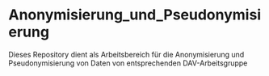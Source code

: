 # Anonymisierung_und_Pseudonymisierung
Dieses Repository dient als Arbeitsbereich für die Anonymisierung und Pseudonymisierung von Daten von entsprechenden DAV-Arbeitsgruppe
